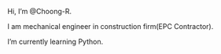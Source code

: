 Hi, I’m @Choong-R.

I am mechanical engineer in construction firm(EPC Contractor).

I’m currently learning Python.
